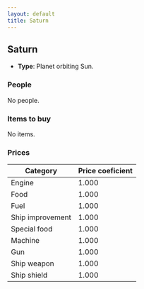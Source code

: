 ```yaml
---
layout: default
title: Saturn
---
```


## Saturn
* **Type**: Planet orbiting Sun.
### People
No people.
### Items to buy
No items.
### Prices
| Category | Price coeficient |
|----------|------------------|
| Engine | 1.000 |
| Food | 1.000 |
| Fuel | 1.000 |
| Ship improvement | 1.000 |
| Special food | 1.000 |
| Machine | 1.000 |
| Gun | 1.000 |
| Ship weapon | 1.000 |
| Ship shield | 1.000 |
